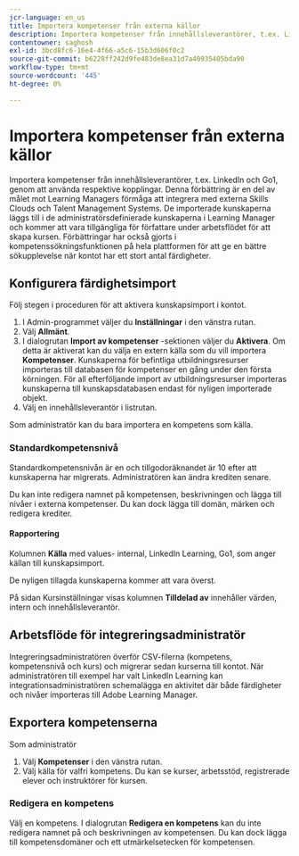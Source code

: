 ```yaml
---
jcr-language: en_us
title: Importera kompetenser från externa källor
description: Importera kompetenser från innehållsleverantörer, t.ex. LinkedIn och Go1, genom att använda respektive kopplingar.  De importerade kunskaperna läggs till i de administratörsdefinierade kunskaperna i Learning Manager och kommer att vara tillgängliga för författare under arbetsflödet för att skapa kursen.
contentowner: saghosh
exl-id: 3bcd8fc6-16e4-4f66-a5c6-15b3d606f0c2
source-git-commit: b6228ff242d9fe483de8ea31d7a40935405bda90
workflow-type: tm+mt
source-wordcount: '445'
ht-degree: 0%

---
```


# Importera kompetenser från externa källor

Importera kompetenser från innehållsleverantörer, t.ex. LinkedIn och Go1, genom att använda respektive kopplingar. Denna förbättring är en del av målet mot Learning Managers förmåga att integrera med externa Skills Clouds och Talent Management Systems. De importerade kunskaperna läggs till i de administratörsdefinierade kunskaperna i Learning Manager och kommer att vara tillgängliga för författare under arbetsflödet för att skapa kursen. Förbättringar har också gjorts i kompetenssökningsfunktionen på hela plattformen för att ge en bättre sökupplevelse när kontot har ett stort antal färdigheter.

## Konfigurera färdighetsimport

Följ stegen i proceduren för att aktivera kunskapsimport i kontot.

1. I Admin-programmet väljer du **Inställningar** i den vänstra rutan.
1. Välj **Allmänt**.
1. I dialogrutan **Import av kompetenser** -sektionen väljer du **Aktivera**. Om detta är aktiverat kan du välja en extern källa som du vill importera **Kompetenser**. Kunskaperna för befintliga utbildningsresurser importeras till databasen för kompetenser en gång under den första körningen. För all efterföljande import av utbildningsresurser importeras kunskaperna till kunskapsdatabasen endast för nyligen importerade objekt.
1. Välj en innehållsleverantör i listrutan.

Som administratör kan du bara importera en kompetens som källa.

### Standardkompetensnivå

Standardkompetensnivån är en och tillgodoräknandet är 10 efter att kunskaperna har migrerats. Administratören kan ändra krediten senare.

Du kan inte redigera namnet på kompetensen, beskrivningen och lägga till nivåer i externa kompetenser. Du kan dock lägga till domän, märken och redigera krediter.

#### Rapportering

Kolumnen **Källa** med values- internal, LinkedIn Learning, Go1, som anger källan till kunskapsimport.

De nyligen tillagda kunskaperna kommer att vara överst.

På sidan Kursinställningar visas kolumnen **Tilldelad av** innehåller värden, intern och innehållsleverantör.


## Arbetsflöde för integreringsadministratör

Integreringsadministratören överför CSV-filerna (kompetens, kompetensnivå och kurs) och migrerar sedan kurserna till kontot. När administratören till exempel har valt LinkedIn Learning kan integrationsadministratören schemalägga en aktivitet där både färdigheter och nivåer importeras till Adobe Learning Manager.

## Exportera kompetenserna

Som administratör

1. Välj **Kompetenser** i den vänstra rutan.
1. Välj källa för valfri kompetens. Du kan se kurser, arbetsstöd, registrerade elever och instruktörer för kursen.

### Redigera en kompetens

Välj en kompetens. I dialogrutan **Redigera en kompetens** kan du inte redigera namnet på och beskrivningen av kompetensen. Du kan dock lägga till kompetensdomäner och ett utmärkelsetecken för kompetensen.
